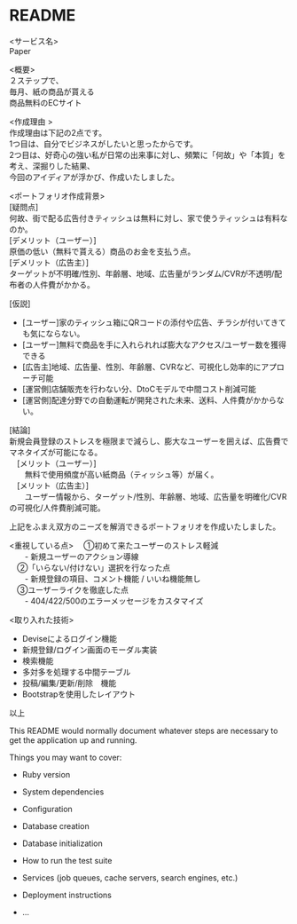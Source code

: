 # README

<サービス名>  
Paper  
  
<概要>  
２ステップで、  
毎月、紙の商品が貰える  
商品無料のECサイト  
  
<作成理由 >  
作成理由は下記の2点です。  
1つ目は、自分でビジネスがしたいと思ったからです。  
2つ目は、好奇心の強い私が日常の出来事に対し、頻繁に「何故」や「本質」を考え、深掘りした結果、  
今回のアイディアが浮かび、作成いたしました。  
  
<ポートフォリオ作成背景>  
[疑問点]  
  何故、街で配る広告付きティッシュは無料に対し、家で使うティッシュは有料なのか。  
[デメリット（ユーザー）]  
  原価の低い（無料で貰える）商品のお金を支払う点。  
[デメリット（広告主）]  
  ターゲットが不明確/性別、年齢層、地域、広告量がランダム/CVRが不透明/配布者の人件費がかかる。  
  
[仮説]  
  * [ユーザー]家のティッシュ箱にQRコードの添付や広告、チラシが付いてきても気にならない。  
  * [ユーザー]無料で商品を手に入れられれば膨大なアクセス/ユーザー数を獲得できる  
  * [広告主]地域、広告量、性別、年齢層、CVRなど、可視化し効率的にアプローチ可能  
  * [運営側]店舗販売を行わない分、DtoCモデルで中間コスト削減可能  
  * [運営側]配達分野での自動運転が開発された未来、送料、人件費がかからない。  
  
[結論]  
  新規会員登録のストレスを極限まで減らし、膨大なユーザーを囲えば、広告費でマネタイズが可能になる。  
　[メリット（ユーザー）]  
　　無料で使用頻度が高い紙商品（ティッシュ等）が届く。  
　[メリット（広告主）]  
　　ユーザー情報から、ターゲット/性別、年齢層、地域、広告量を明確化/CVRの可視化/人件費削減可能。  
  
上記をふまえ双方のニーズを解消できるポートフォリオを作成いたしました。  
  
<重視している点>
　①初めて来たユーザーのストレス軽減  
　　- 新規ユーザーのアクション導線  
　②「いらない/付けない」選択を行なった点  
　　- 新規登録の項目、コメント機能 / いいね機能無し  
　③ユーザーライクを徹底した点  
　　- 404/422/500のエラーメッセージをカスタマイズ  
  
<取り入れた技術>  
* Deviseによるログイン機能  
* 新規登録/ログイン画面のモーダル実装  
* 検索機能  
* 多対多を処理する中間テーブル  
* 投稿/編集/更新/削除　機能  
* Bootstrapを使用したレイアウト  
  
以上  


This README would normally document whatever steps are necessary to get the
application up and running.

Things you may want to cover:

* Ruby version

* System dependencies

* Configuration

* Database creation

* Database initialization

* How to run the test suite

* Services (job queues, cache servers, search engines, etc.)

* Deployment instructions

* ...
